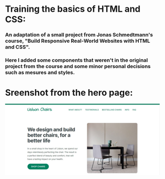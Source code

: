 # Training the basics of HTML and CSS:

### An adaptation of a small project from Jonas Schmedtmann's course, "Build Responsive Real-World Websites with HTML and CSS".

### Here I added some components that weren't in the original project from the course and some minor personal decisions such as mesures and styles.

# Sreenshot from the hero page:

<img src="screenshot.JPG"/>
